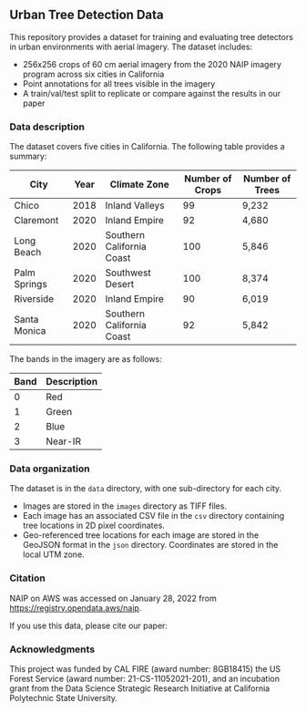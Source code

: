 ## Urban Tree Detection Data ##

This repository provides a dataset for training and evaluating tree detectors in urban environments with aerial imagery.  The dataset includes:

* 256x256 crops of 60 cm aerial imagery from the 2020 NAIP imagery program across six cities in California
* Point annotations for all trees visible in the imagery
* A train/val/test split to replicate or compare against the results in our paper

### Data description ###

The dataset covers five cities in California.  The following table provides a summary:

| City         | Year | Climate Zone              | Number of Crops | Number of Trees |
|--------------|------|---------------------------|-----------------|-----------------|
| Chico        | 2018 | Inland Valleys            |              99 |           9,232 |
| Claremont    | 2020 | Inland Empire             |              92 |           4,680 |
| Long Beach   | 2020 | Southern California Coast |             100 |           5,846 |
| Palm Springs | 2020 | Southwest Desert          |             100 |           8,374 |
| Riverside    | 2020 | Inland Empire             |              90 |           6,019 |
| Santa Monica | 2020 | Southern California Coast |              92 |           5,842 |

The bands in the imagery are as follows:

| Band | Description |
|------|-------------|
|    0 | Red         |
|    1 | Green       |
|    2 | Blue        |
|    3 | Near-IR     |

### Data organization ###

The dataset is in the `data` directory, with one sub-directory for each city. 
* Images are stored in the `images` directory as TIFF files.
* Each image has an associated CSV file in the `csv` directory containing tree locations in 2D pixel coordinates.
* Geo-referenced tree locations for each image are stored in the GeoJSON format in the `json` directory.  Coordinates are stored in the local UTM zone.

### Citation ###

NAIP on AWS was accessed on January 28, 2022 from https://registry.opendata.aws/naip.

If you use this data, please cite our paper:

### Acknowledgments ###

This project was funded by CAL FIRE (award number: 8GB18415) the US Forest Service (award number: 21-CS-11052021-201), and an incubation grant from the Data Science Strategic Research Initiative at California Polytechnic State University.

